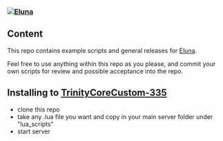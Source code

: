 ### [![Eluna](http://i.imgur.com/0I6OTM7.png)](https://github.com/ElunaLuaEngine/Eluna)

## Content

This repo contains example scripts and general releases for [Eluna](https://github.com/ElunaLuaEngine/Eluna#readme). 

Feel free to use anything within this repo as you please, and commit your own scripts
for review and possible acceptance into the repo.

## Installing to [TrinityCoreCustom-335](https://github.com/danthespal/TrinityCoreCustom-335)
- clone this repo
- take any .lua file you want and copy in your main server folder under "lua_scripts"
- start server
